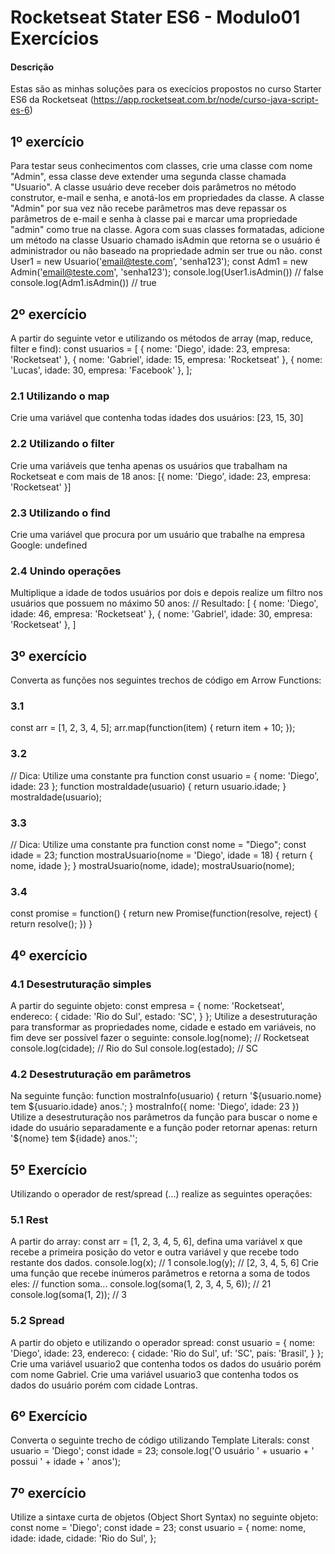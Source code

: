 # Rocketseat Stater ES6 - Modulo01 Exercícios

#### Descrição
Estas são as minhas soluções para os execícios propostos no curso Starter ES6 da Rocketseat (https://app.rocketseat.com.br/node/curso-java-script-es-6)

## 1º exercício
Para testar seus conhecimentos com classes, crie uma classe com nome "Admin", essa classe deve
extender uma segunda classe chamada "Usuario".
A classe usuário deve receber dois parâmetros no método construtor, e-mail e senha, e anotá-los
em propriedades da classe. A classe "Admin" por sua vez não recebe parâmetros mas deve
repassar os parâmetros de e-mail e senha à classe pai e marcar uma propriedade "admin" como true na classe.
Agora com suas classes formatadas, adicione um método na classe Usuario chamado isAdmin que
retorna se o usuário é administrador ou não baseado na propriedade admin ser true ou não.
const User1 = new Usuario('email@teste.com', 'senha123');
const Adm1 = new Admin('email@teste.com', 'senha123');
console.log(User1.isAdmin()) // false
console.log(Adm1.isAdmin()) // true
## 2º exercício
A partir do seguinte vetor e utilizando os métodos de array (map, reduce, filter e find):
const usuarios = [
 { nome: 'Diego', idade: 23, empresa: 'Rocketseat' },
 { nome: 'Gabriel', idade: 15, empresa: 'Rocketseat' },
 { nome: 'Lucas', idade: 30, empresa: 'Facebook' },
];
### 2.1 Utilizando o map
Crie uma variável que contenha todas idades dos usuários: [23, 15, 30]
### 2.2 Utilizando o filter
Crie uma variáveis que tenha apenas os usuários que trabalham na Rocketseat e com mais de 18
anos: [{ nome: 'Diego', idade: 23, empresa: 'Rocketseat' }]
### 2.3 Utilizando o find
Crie uma variável que procura por um usuário que trabalhe na empresa Google: undefined
### 2.4 Unindo operações
Multiplique a idade de todos usuários por dois e depois realize um filtro nos usuários que possuem
no máximo 50 anos:
// Resultado:
[
 { nome: 'Diego', idade: 46, empresa: 'Rocketseat' },
 { nome: 'Gabriel', idade: 30, empresa: 'Rocketseat' },
]
## 3º exercício
Converta as funções nos seguintes trechos de código em Arrow Functions:
### 3.1
const arr = [1, 2, 3, 4, 5];
arr.map(function(item) {
 return item + 10;
});
### 3.2
// Dica: Utilize uma constante pra function
const usuario = { nome: 'Diego', idade: 23 };
function mostraIdade(usuario) {
 return usuario.idade;
}
mostraIdade(usuario);
### 3.3
// Dica: Utilize uma constante pra function
const nome = "Diego";
const idade = 23;
function mostraUsuario(nome = 'Diego', idade = 18) {
 return { nome, idade };
}
mostraUsuario(nome, idade);
mostraUsuario(nome);
### 3.4
const promise = function() {
 return new Promise(function(resolve, reject) {
 return resolve();
 })
}
## 4º exercício
### 4.1 Desestruturação simples
A partir do seguinte objeto:
const empresa = {
 nome: 'Rocketseat',
 endereco: {
 cidade: 'Rio do Sul',
 estado: 'SC',
 }
};
Utilize a desestruturação para transformar as propriedades nome, cidade e estado em variáveis, no
fim deve ser possível fazer o seguinte:
console.log(nome); // Rocketseat
console.log(cidade); // Rio do Sul
console.log(estado); // SC
### 4.2 Desestruturação em parâmetros
Na seguinte função:
function mostraInfo(usuario) {
 return '${usuario.nome} tem ${usuario.idade} anos.';
}
mostraInfo({ nome: 'Diego', idade: 23 })
Utilize a desestruturação nos parâmetros da função para buscar o nome e idade do usuário
separadamente e a função poder retornar apenas:
return '${nome} tem ${idade} anos.'';
## 5º Exercício
Utilizando o operador de rest/spread (...) realize as seguintes operações:
### 5.1 Rest
A partir do array: const arr = [1, 2, 3, 4, 5, 6], defina uma variável x que recebe a primeira
posição do vetor e outra variável y que recebe todo restante dos dados.
console.log(x); // 1
console.log(y); // [2, 3, 4, 5, 6]
Crie uma função que recebe inúmeros parâmetros e retorna a soma de todos eles:
// function soma...
console.log(soma(1, 2, 3, 4, 5, 6)); // 21
console.log(soma(1, 2)); // 3
### 5.2 Spread
A partir do objeto e utilizando o operador spread:
const usuario = {
 nome: 'Diego',
 idade: 23,
 endereco: {
 cidade: 'Rio do Sul',
 uf: 'SC',
 pais: 'Brasil',
 }
};
Crie uma variável usuario2 que contenha todos os dados do usuário porém com nome Gabriel.
Crie uma variável usuario3 que contenha todos os dados do usuário porém com cidade Lontras.
## 6º Exercício
Converta o seguinte trecho de código utilizando Template Literals:
const usuario = 'Diego';
const idade = 23;
console.log('O usuário ' + usuario + ' possui ' + idade + ' anos');
## 7º exercício
Utilize a sintaxe curta de objetos (Object Short Syntax) no seguinte objeto:
const nome = 'Diego';
const idade = 23;
const usuario = {
 nome: nome,
 idade: idade,
 cidade: 'Rio do Sul',
};
